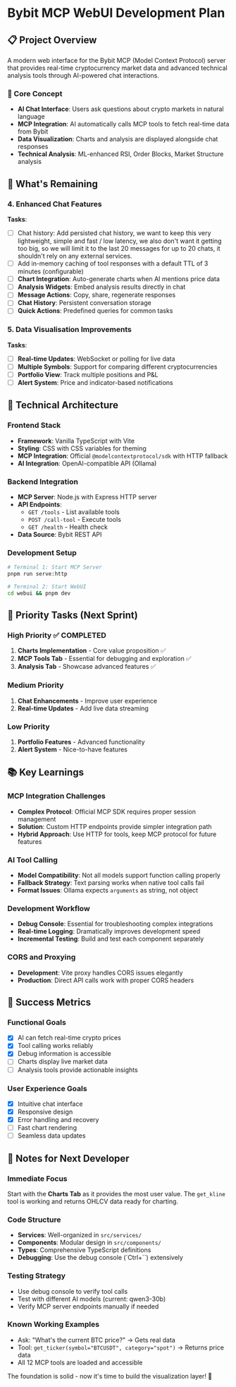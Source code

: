 # Bybit MCP WebUI Development Plan

## 📋 Project Overview

A modern web interface for the Bybit MCP (Model Context Protocol) server that provides real-time cryptocurrency market data and advanced technical analysis tools through AI-powered chat interactions.

### 🎯 Core Concept

- **AI Chat Interface**: Users ask questions about crypto markets in natural language
- **MCP Integration**: AI automatically calls MCP tools to fetch real-time data from Bybit
- **Data Visualization**: Charts and analysis are displayed alongside chat responses
- **Technical Analysis**: ML-enhanced RSI, Order Blocks, Market Structure analysis

## 🚧 What's Remaining

### 4. **Enhanced Chat Features**

**Tasks**:

- [ ] Chat history: Add persisted chat history, we want to keep this very lightweight, simple and fast / low latency, we also don't want it getting too big, so we will limit it to the last 20 messages for up to 20 chats, it shouldn't rely on any external services.
- [ ] Add in-memory caching of tool responses with a default TTL of 3 minutes (configurable)
- [ ] **Chart Integration**: Auto-generate charts when AI mentions price data
- [ ] **Analysis Widgets**: Embed analysis results directly in chat
- [ ] **Message Actions**: Copy, share, regenerate responses
- [ ] **Chat History**: Persistent conversation storage
- [ ] **Quick Actions**: Predefined queries for common tasks

### 5. **Data Visualisation Improvements**

**Tasks**:

- [ ] **Real-time Updates**: WebSocket or polling for live data
- [ ] **Multiple Symbols**: Support for comparing different cryptocurrencies
- [ ] **Portfolio View**: Track multiple positions and P&L
- [ ] **Alert System**: Price and indicator-based notifications

## 🔧 Technical Architecture

### **Frontend Stack**

- **Framework**: Vanilla TypeScript with Vite
- **Styling**: CSS with CSS variables for theming
- **MCP Integration**: Official `@modelcontextprotocol/sdk` with HTTP fallback
- **AI Integration**: OpenAI-compatible API (Ollama)

### **Backend Integration**

- **MCP Server**: Node.js with Express HTTP server
- **API Endpoints**:
  - `GET /tools` - List available tools
  - `POST /call-tool` - Execute tools
  - `GET /health` - Health check
- **Data Source**: Bybit REST API

### **Development Setup**

```bash
# Terminal 1: Start MCP Server
pnpm run serve:http

# Terminal 2: Start WebUI
cd webui && pnpm dev
```

## 🎯 Priority Tasks (Next Sprint)

### **High Priority** ✅ **COMPLETED**

1. **Charts Implementation** - Core value proposition ✅
2. **MCP Tools Tab** - Essential for debugging and exploration ✅
3. **Analysis Tab** - Showcase advanced features ✅

### **Medium Priority**

1. **Chat Enhancements** - Improve user experience
2. **Real-time Updates** - Add live data streaming

### **Low Priority**

1. **Portfolio Features** - Advanced functionality
2. **Alert System** - Nice-to-have features

## 📚 Key Learnings

### **MCP Integration Challenges**

- **Complex Protocol**: Official MCP SDK requires proper session management
- **Solution**: Custom HTTP endpoints provide simpler integration path
- **Hybrid Approach**: Use HTTP for tools, keep MCP protocol for future features

### **AI Tool Calling**

- **Model Compatibility**: Not all models support function calling properly
- **Fallback Strategy**: Text parsing works when native tool calls fail
- **Format Issues**: Ollama expects `arguments` as string, not object

### **Development Workflow**

- **Debug Console**: Essential for troubleshooting complex integrations
- **Real-time Logging**: Dramatically improves development speed
- **Incremental Testing**: Build and test each component separately

### **CORS and Proxying**

- **Development**: Vite proxy handles CORS issues elegantly
- **Production**: Direct API calls work with proper CORS headers

## 🚀 Success Metrics

### **Functional Goals**

- [x] AI can fetch real-time crypto prices
- [x] Tool calling works reliably
- [x] Debug information is accessible
- [ ] Charts display live market data
- [ ] Analysis tools provide actionable insights

### **User Experience Goals**

- [x] Intuitive chat interface
- [x] Responsive design
- [x] Error handling and recovery
- [ ] Fast chart rendering
- [ ] Seamless data updates

## 📝 Notes for Next Developer

### **Immediate Focus**

Start with the **Charts Tab** as it provides the most user value. The `get_kline` tool is working and returns OHLCV data ready for charting.

### **Code Structure**

- **Services**: Well-organized in `src/services/`
- **Components**: Modular design in `src/components/`
- **Types**: Comprehensive TypeScript definitions
- **Debugging**: Use the debug console (`Ctrl+``) extensively

### **Testing Strategy**

- Use debug console to verify tool calls
- Test with different AI models (current: qwen3-30b)
- Verify MCP server endpoints manually if needed

### **Known Working Examples**

- Ask: "What's the current BTC price?" → Gets real data
- Tool: `get_ticker(symbol="BTCUSDT", category="spot")` → Returns price data
- All 12 MCP tools are loaded and accessible

The foundation is solid - now it's time to build the visualization layer! 🎨
